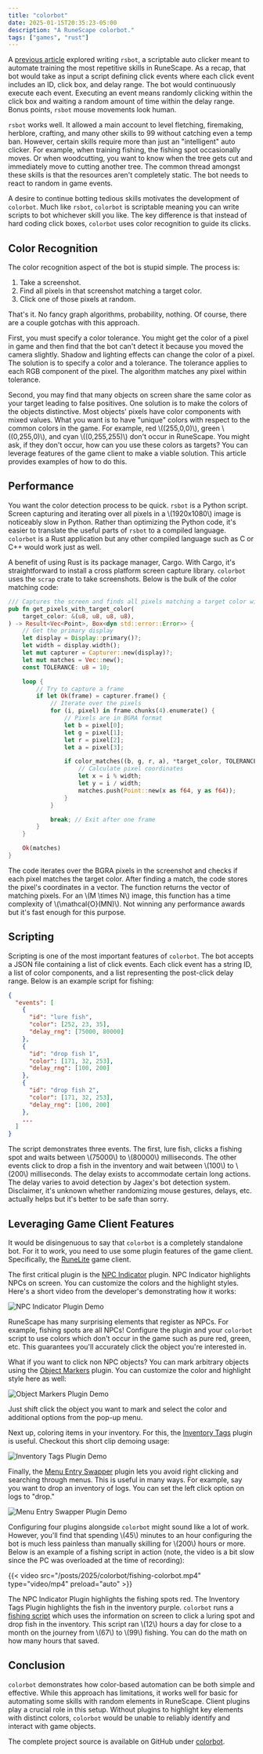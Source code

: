 ```yaml
---
title: "colorbot"
date: 2025-01-15T20:35:23-05:00
description: "A RuneScape colorbot."
tags: ["games", "rust"]
---
```


A [previous article][1] explored writing `rsbot`, a scriptable auto clicker
meant to automate training the most repetitive skills in RuneScape. As a recap,
that bot would take as input a script defining click events where each click
event includes an ID, click box, and delay range. The bot would continuously
execute each event. Executing an event means randomly clicking within the
click box and waiting a random amount of time within the delay range. Bonus
points, `rsbot` mouse movements look human.

`rsbot` works well. It allowed a main account to level fletching, firemaking,
herblore, crafting, and many other skills to 99 without catching even a temp
ban. However, certain skills require more than just an "intelligent" auto
clicker. For example, when training fishing, the fishing spot occasionally
moves. Or when woodcutting, you want to know when the tree gets cut and
immediately move to cutting another tree. The common thread amongst these skills
is that the resources aren't completely static. The bot needs to react to random
in game events.

A desire to continue botting tedious skills motivates the development of
`colorbot`. Much like `rsbot`, `colorbot` is scriptable meaning you can write
scripts to bot whichever skill you like. The key difference is that instead of
hard coding click boxes, `colorbot` uses color recognition to guide its clicks.

## Color Recognition

The color recognition aspect of the bot is stupid simple. The process is:

1. Take a screenshot.
2. Find all pixels in that screenshot matching a target color.
3. Click one of those pixels at random.

That's it. No fancy graph algorithms, probability, nothing. Of course, there are
a couple gotchas with this approach.

First, you must specify a color tolerance. You might get the color of a pixel in
game and then find that the bot can't detect it because you moved the camera
slightly. Shadow and lighting effects can change the color of a pixel. The
solution is to specify a color and a tolerance. The tolerance applies to each
RGB component of the pixel. The algorithm matches any pixel within tolerance.

Second, you may find that many objects on screen share the same color as your
target leading to false positives. One solution is to make the colors of the
objects distinctive. Most objects' pixels have color components with mixed
values. What you want is to have "unique" colors with respect to the common
colors in the game. For example, red \\((255,0,0)\\), green \\((0,255,0)\\), and
cyan \\((0,255,255)\\) don't occur in RuneScape. You might ask, if they don't
occur, how can you use these colors as targets? You can leverage features of the
game client to make a viable solution. This article provides examples of how to
do this.

## Performance

You want the color detection process to be quick. `rsbot` is a Python script.
Screen capturing and iterating over all pixels in a \\(1920x1080\\) image is
noticeably slow in Python. Rather than optimizing the Python code, it's easier
to translate the useful parts of `rsbot` to a compiled language. `colorbot` is a
Rust application but any other compiled language such as C or C++ would work
just as well.

A benefit of using Rust is its package manager, Cargo. With Cargo, it's
straightforward to install a cross platform screen capture library. `colorbot`
uses the `scrap` crate to take screenshots. Below is the bulk of the color
matching code:

```rust
/// Captures the screen and finds all pixels matching a target color within a tolerance
pub fn get_pixels_with_target_color(
    target_color: &(u8, u8, u8, u8),
) -> Result<Vec<Point>, Box<dyn std::error::Error>> {
    // Get the primary display
    let display = Display::primary()?;
    let width = display.width();
    let mut capturer = Capturer::new(display)?;
    let mut matches = Vec::new();
    const TOLERANCE: u8 = 10;

    loop {
        // Try to capture a frame
        if let Ok(frame) = capturer.frame() {
            // Iterate over the pixels
            for (i, pixel) in frame.chunks(4).enumerate() {
                // Pixels are in BGRA format
                let b = pixel[0];
                let g = pixel[1];
                let r = pixel[2];
                let a = pixel[3];

                if color_matches((b, g, r, a), *target_color, TOLERANCE) {
                    // Calculate pixel coordinates
                    let x = i % width;
                    let y = i / width;
                    matches.push(Point::new(x as f64, y as f64));
                }
            }

            break; // Exit after one frame
        }
    }

    Ok(matches)
}
```

The code iterates over the BGRA pixels in the screenshot and checks if each
pixel matches the target color. After finding a match, the code stores the
pixel's coordinates in a vector. The function returns the vector of matching
pixels. For an \\(M \times N\\) image, this function has a time complexity of
\\(\mathcal{O}(MN)\\). Not winning any performance awards but it's fast enough
for this purpose.

## Scripting

Scripting is one of the most important features of `colorbot`. The bot accepts a
JSON file containing a list of click events. Each click event has a string ID, a
list of color components, and a list representing the post-click delay range.
Below is an example script for fishing:

```json
{
  "events": [
    {
      "id": "lure fish",
      "color": [252, 23, 35],
      "delay_rng": [75000, 80000]
    },
    {
      "id": "drop fish 1",
      "color": [171, 32, 253],
      "delay_rng": [100, 200]
    },
    {
      "id": "drop fish 2",
      "color": [171, 32, 253],
      "delay_rng": [100, 200]
    },
    ...
  ]
}
```

The script demonstrates three events. The first, lure fish, clicks a fishing
spot and waits between \\(75000\\) to \\(80000\\) milliseconds. The other events
click to drop a fish in the inventory and wait between \\(100\\) to \\(200\\)
milliseconds. The delay exists to accommodate certain long actions. The delay
varies to avoid detection by Jagex's bot detection system. Disclaimer, it's
unknown whether randomizing mouse gestures, delays, etc. actually helps but it's
better to be safe than sorry.

## Leveraging Game Client Features

It would be disingenuous to say that `colorbot` is a completely standalone bot.
For it to work, you need to use some plugin features of the game client.
Specifically, the [RuneLite][2] game client.

The first critical plugin is the [NPC Indicator][3] plugin. NPC Indicator
highlights NPCs on screen. You can customize the colors and the highlight
styles. Here's a short video from the developer's demonstrating how it works:

![NPC Indicator Plugin Demo](/posts/2025/colorbot/npc-indicators.webp#center)

RuneScape has many surprising elements that register as NPCs. For example,
fishing spots are all NPCs! Configure the plugin and your `colorbot`
script to use colors which don't occur in the game such as pure red, green, etc.
This guarantees you'll accurately click the object you're interested in.

What if you want to click non NPC objects? You can mark arbitrary objects using
the [Object Markers][4] plugin. You can customize the color and highlight style
here as well:

![Object Markers Plugin Demo](/posts/2025/colorbot/object-markers.webp#center)

Just shift click the object you want to mark and select the color and additional
options from the pop-up menu.

Next up, coloring items in your inventory. For this, the [Inventory Tags][5]
plugin is useful. Checkout this short clip demoing usage:

![Inventory Tags Plugin Demo](/posts/2025/colorbot/inventory-tags.webp#center)

Finally, the [Menu Entry Swapper][6] plugin lets you avoid right clicking and
searching through menus. This is useful in many ways. For example, say you
want to drop an inventory of logs. You can set the left click option on logs
to "drop."

![Menu Entry Swapper Plugin
Demo](/posts/2025/colorbot/menu-entry-swapper.webp#center)

Configuring four plugins alongside `colorbot` might sound like a lot of work.
However, you'll find that spending \\(45\\) minutes to an hour configuring the
bot is much less painless than manually skilling for \\(200\\) hours or more.
Below is an example of a fishing script in action (note, the video is a bit slow
since the PC was overloaded at the time of recording):

{{< video src="/posts/2025/colorbot/fishing-colorbot.mp4" type="video/mp4" preload="auto" >}}

The NPC Indicator Plugin highlights the fishing spots red. The Inventory Tags
Plugin highlights the fish in the inventory purple. `colorbot` runs a [fishing
script][7] which uses the information on screen to click a luring spot and drop
fish in the inventory. This script ran \\(12\\) hours a day for close to a month
on the journey from \\(67\\) to \\(99\\) fishing. You can do the math on how
many hours that saved.

## Conclusion

`colorbot` demonstrates how color-based automation can be both simple and
effective. While this approach has limitations, it works well for basic for
automating some skills with random elements in RuneScape. Client plugins play a
crucial role in this setup. Without plugins to highlight key elements with
distinct colors, `colorbot` would be unable to reliably identify and interact
with game objects.

The complete project source is available on GitHub under [colorbot][8].

[1]: https://programmador.com/posts/2024/rsbot/
[2]: https://runelite.net/
[3]: https://github.com/runelite/runelite/wiki/NPC-Indicators
[4]: https://github.com/runelite/runelite/wiki/Object-Markers
[5]: https://github.com/runelite/runelite/wiki/Inventory-Tags
[6]: https://github.com/runelite/runelite/wiki/Menu-Entry-Swapper
[7]: https://github.com/ivan-guerra/colorbot/blob/master/scripts/fishing.json
[8]: https://github.com/ivan-guerra/colorbot
